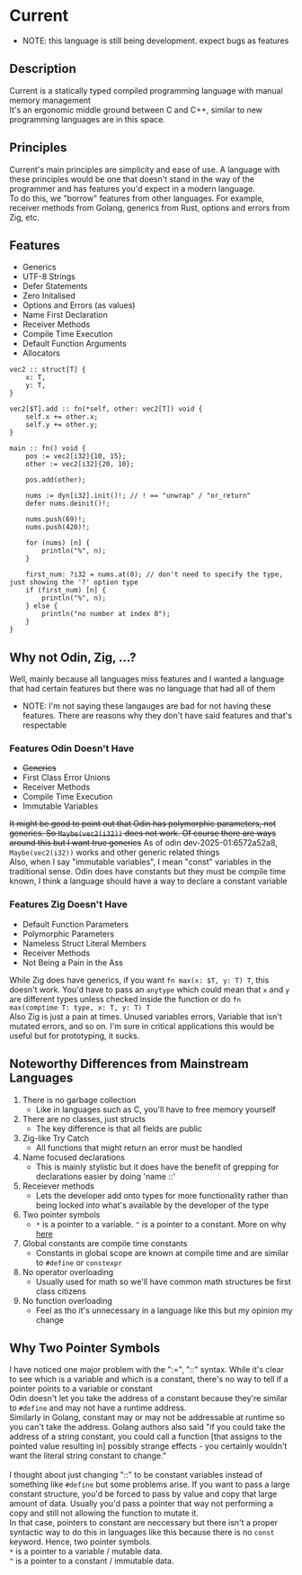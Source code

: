 # Current
- NOTE: this language is still being development. expect bugs as features<br>

## Description
Current is a statically typed compiled programming language with manual memory management<br>
It's an ergonomic middle ground between C and C++, similar to new programming languages are in this space.<br>

## Principles
Current's main principles are simplicity and ease of use. A language with these principles would be one that doesn't stand in the way of the programmer and has features you'd expect in a modern language.<br>
To do this, we "borrow" features from other languages. For example, receiver methods from Golang, generics from Rust, options and errors from Zig, etc.

## Features
- Generics
- UTF-8 Strings
- Defer Statements
- Zero Initalised
- Options and Errors (as values)
- Name First Declaration
- Receiver Methods
- Compile Time Execution
- Default Function Arguments
- Allocators

```odin
vec2 :: struct[T] {
    x: T,
    y: T,
}

vec2[$T].add :: fn(*self, other: vec2[T]) void {
    self.x += other.x;
    self.y += other.y;
}

main :: fn() void {
    pos := vec2[i32]{10, 15};
    other := vec2[i32]{20, 10};

    pos.add(other);

    nums := dyn[i32].init()!; // ! == "unwrap" / "or_return"
    defer nums.deinit()!;

    nums.push(69)!;
    nums.push(420)!;

    for (nums) [n] {
        println("%", n);
    }

    first_num: ?i32 = nums.at(0); // don't need to specify the type, just showing the '?' option type
    if (first_num) [n] {
        println("%", n);
    } else {
        println("no number at index 0");
    }
}
```

## Why not Odin, Zig, ...?
Well, mainly because all languages miss features and I wanted a language that had certain features but there was no language that had all of them<br>
- NOTE: I'm not saying these langauges are bad for not having these features. There are reasons why they don't have said features and that's respectable

### Features Odin Doesn't Have
- <del>Generics</del>
- First Class Error Unions
- Receiver Methods
- Compile Time Execution
- Immutable Variables

<del>It might be good to point out that Odin has polymorphic parameters, not generics. So `Maybe(vec2(i32))` does not work. Of course there are ways around this but I want true generics</del> As of odin dev-2025-01:6572a52a8, `Maybe(vec2(i32))` works and other generic related things<br>
Also, when I say "immutable variables", I mean "const" variables in the traditional sense. Odin does have constants but they must be compile time known, I think a language should have a way to declare a constant variable

### Features Zig Doesn't Have
- Default Function Parameters
- Polymorphic Parameters
- Nameless Struct Literal Members
- Receiver Methods
- Not Being a Pain in the Ass

While Zig does have generics, if you want `fn max(x: $T, y: T) T`, this doesn't work. You'd have to pass an `anytype` which could mean that `x` and `y` are different types unless checked inside the function or do `fn max(comptime T: type, x: T, y: T) T`<br>
Also Zig is just a pain at times. Unused variables errors, Variable that isn't mutated errors, and so on. I'm sure in critical applications this would be useful but for prototyping, it sucks.

## Noteworthy Differences from Mainstream Languages
1. There is no garbage collection
    - Like in languages such as C, you'll have to free memory yourself
1. There are no classes, just structs
    - The key difference is that all fields are public
1. Zig-like Try Catch
    - All functions that might return an error must be handled
1. Name focused declarations
    - This is mainly stylistic but it does have the benefit of grepping for declarations easier by doing 'name ::'
1. Receiever methods
    - Lets the developer add onto types for more functionality rather than being locked into what's available by the developer of the type
1. Two pointer symbols
    - `*` is a pointer to a variable. `^` is a pointer to a constant. More on why <a href="#why-two-pointer-symbols">here</a>
1. Global constants are compile time constants
    - Constants in global scope are known at compile time and are similar to `#define` or `constexpr`
1. No operator overloading
    - Usually used for math so we'll have common math structures be first class citizens
1. No function overloading
    - Feel as tho it's unnecessary in a language like this but my opinion my change

## Why Two Pointer Symbols
I have noticed one major problem with the ":=", "::" syntax. While it's clear to see which is a variable and which is a constant, there's no way to tell if a pointer points to a variable or constant<br>
Odin doesn't let you take the address of a constant because they're similar to `#define` and may not have a runtime address.<br>
Similarly in Golang, constant may or may not be addressable at runtime so you can't take the address. Golang authors also said "if you could take the address of a string constant, you could call a function [that assigns to the pointed value resulting in] possibly strange effects - you certainly wouldn't want the literal string constant to change."<br>
<br>
I thought about just changing "::" to be constant variables instead of something like `#define` but some problems arise. If you want to pass a large constant structure, you'd be forced to pass by value and copy that large amount of data. Usually you'd pass a pointer that way not performing a copy and still not allowing the function to mutate it.<br>
In that case, pointers to constant are neccessary but there isn't a proper syntactic way to do this in languages like this because there is no `const` keyword. Hence, two pointer symbols.<br>
`*` is a pointer to a variable / mutable data.<br>
`^` is a pointer to a constant / immutable data.<br>
